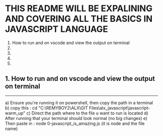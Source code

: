 # THIS README WILL BE EXPALINING AND COVERING ALL THE BASICS IN JAVASCRIPT LANGUAGE

1) How to run and on vscode and view the output on terminal
2) 
3) 
4) 
5) 




## 1. How to run and on vscode and view the output on terminal
   --------------------------------------------------------

a) Ensure you're running it on powershell, then copy the path in a terminal
b) copy this :      cd "C:\REMYBOY2\ALX\GIT Files\alx_javascript\javascript-warm_up"
c) Direct the path where to the file u want to run is located
d) After running that your terminal should look normal (no big changes)
e) Then paste in :       node 0-javascript_is_amazing.js                (it is node and the file name)





